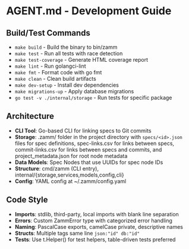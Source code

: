 # AGENT.md - Development Guide

## Build/Test Commands
- `make build` - Build the binary to bin/zamm
- `make test` - Run all tests with race detection
- `make test-coverage` - Generate HTML coverage report
- `make lint` - Run golangci-lint
- `make fmt` - Format code with go fmt
- `make clean` - Clean build artifacts
- `make dev-setup` - Install dev dependencies
- `make migrations-up` - Apply database migrations
- `go test -v ./internal/storage` - Run tests for specific package

## Architecture
- **CLI Tool**: Go-based CLI for linking specs to Git commits
- **Storage**: .zamm/ folder in the project directory with `specs/<id>.json` files for spec definitions, spec-links.csv for links between specs, commit-links.csv for links between specs and commits, and project_metadata.json for root node metadata
- **Data Models**: Spec Nodes that use UUIDs for spec node IDs
- **Structure**: cmd/zamm (CLI entry), internal/{storage,services,models,config,cli}
- **Config**: YAML config at ~/.zamm/config.yaml

## Code Style
- **Imports**: stdlib, third-party, local imports with blank line separation
- **Errors**: Custom ZammError type with categorized error handling
- **Naming**: PascalCase exports, camelCase private, descriptive names
- **Structs**: Multiple tags same line `json:"id" db:"id"`
- **Tests**: Use t.Helper() for test helpers, table-driven tests preferred
